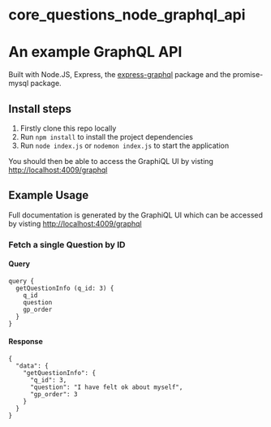 # core_questions_node_graphql_api
# An example GraphQL API
Built with Node.JS, Express, the [express-graphql](https://github.com/graphql/express-graphql) package and the promise-mysql package.

## Install steps
1) Firstly clone this repo locally
2) Run `npm install` to install the project dependencies
3) Run `node index.js` or `nodemon index.js` to start the application

You should then be able to access the GraphiQL UI by visting [http://localhost:4009/graphql](http://localhost:4009/graphql)

<!--  change the anme of the local db ! -->

## Example Usage

Full documentation is generated by the GraphiQL UI which can be accessed by visting [http://localhost:4009/graphql](http://localhost:4009/graphql)

### Fetch a single Question by ID
#### Query
```
query {
  getQuestionInfo (q_id: 3) {
    q_id
    question
    gp_order
  }
}
```

#### Response
```
{
  "data": {
    "getQuestionInfo": {
      "q_id": 3,
      "question": "I have felt ok about myself",
      "gp_order": 3
    }
  }
}
```